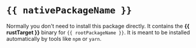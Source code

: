 # `{{ nativePackageName }}`

Normally you don't need to install this package directly.
It contains the **{{  rustTarget }}** binary for `{{ rootPackageName }}`.
It is meant to be installed automatically by tools like `npm` or `yarn`.
